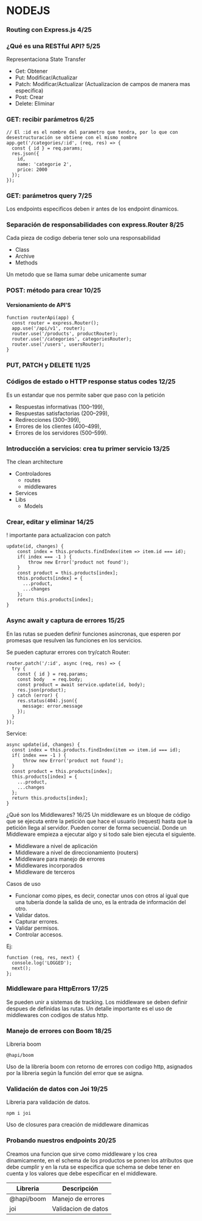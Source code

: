 # NODEJS

### Routing con Express.js 4/25

### ¿Qué es una RESTful API? 5/25
Representaciona State Transfer
 - Get: Obtener
 - Put: Modificar/Actualizar
 - Patch: Modificar/Actualizar (Actualizacion de campos de manera mas especifica)
 - Post: Crear
 - Delete: Eliminar


### GET: recibir parámetros 6/25
```
// El :id es el nombre del parametro que tendra, por lo que con desestructuración se obtiene con el mismo nombre
app.get('/categories/:id', (req, res) => {
  const { id } = req.params;
  res.json({
    id,
    name: 'categorie 2',
    price: 2000
  });
});
```

### GET: parámetros query 7/25

Los endpoints especificos deben ir antes de los endpoint dinamicos.

### Separación de responsabilidades con express.Router 8/25
Cada pieza de codigo deberia tener solo una responsabilidad
- Class
- Archive
- Methods

Un metodo que se llama sumar debe unicamente sumar

### POST: método para crear 10/25
#### Versionamiento de API'S
```
function routerApi(app) {
  const router = express.Router();
  app.use('/api/v1', router);
  router.use('/products', productRouter);
  router.use('/categories', categoriesRouter);
  router.use('/users', usersRouter);
}
```

### PUT, PATCH y DELETE 11/25

### Códigos de estado o HTTP response status codes 12/25
Es un estandar que nos permite saber que paso con la petición
 - Respuestas informativas (100–199),
 - Respuestas satisfactorias (200–299),
 - Redirecciones (300–399),
 - Errores de los clientes (400–499),
 - Errores de los servidores (500–599).

### Introducción a servicios: crea tu primer servicio 13/25
The clean architecture
- Controladores
  - routes
  - middlewares
- Services
- Libs
  - Models


### Crear, editar y eliminar 14/25
! importante para actualizacion con patch
```
update(id, changes) {
    const index = this.products.findIndex(item => item.id === id);
    if( index === -1 ) {
        throw new Error('product not found');
    }
    const product = this.products[index];
    this.products[index] = {
      ...product,
      ...changes
    };
    return this.products[index];
}
```

### Async await y captura de errores 15/25
En las rutas se pueden definir funciones asincronas, que esperen por promesas que resulven las funciones en los servicios.

Se pueden capturar errores con try/catch
Router:
```
router.patch('/:id', async (req, res) => {
  try {
    const { id } = req.params;
    const body   = req.body;
    const product = await service.update(id, body);
    res.json(product);
  } catch (error) {
    res.status(404).json({
      message: error.message
    });
  }
});
```


Service:
```
async update(id, changes) {
  const index = this.products.findIndex(item => item.id === id);
  if( index === -1 ) {
      throw new Error('product not found');
  }
  const product = this.products[index];
  this.products[index] = {
    ...product,
    ...changes
  };
  return this.products[index];
}
```


¿Qué son los Middlewares? 16/25
Un middleware es un bloque de código que se ejecuta entre la petición que hace el usuario (request) hasta que la petición llega al servidor. Pueden correr de forma secuencial. Donde un Middleware empieza a ejecutar algo y si todo sale bien ejecuta el siguiente.
 - Middleware a nivel de aplicación
 - Middleware a nivel de direccionamiento (routers)
 - Middleware para manejo de errores
 - Middlewares incorporados
 - Middleware de terceros

 Casos de uso
 - Funcionar como pipes, es decir, conectar unos con otros al igual que una tubería donde la salida de uno, es la entrada de información del otro.
 - Validar datos.
 - Capturar errores.
 - Validar permisos.
 - Controlar accesos.

Ej:
```
function (req, res, next) {
  console.log('LOGGED');
  next();
};
```


### Middleware para HttpErrors 17/25
Se pueden unir a sistemas de tracking.
Los middleware se deben definir despues de definidas las rutas.
Un detalle importante es el uso de middlewares con codigos de status http.

### Manejo de errores con Boom 18/25
Libreria boom
```
@hapi/boom
```

Uso de la libreria boom con retorno de errores con codigo http, asignados por la libreria según la función del error que se asigna.

### Validación de datos con Joi 19/25
Libreria para validación de datos.
```
npm i joi
```
Uso de closures para creación de middleware dinamicas

### Probando nuestros endpoints 20/25
Creamos una funcion que sirve como middleware y los crea dinamicamente, en el schema de los productos se ponen los atributos que debe cumplir y en la ruta se especifica que schema se debe tener en cuenta y los valores que debe especificar en el middleware.

|Libreria|Descripción|
|---|---|
|@hapi/boom|Manejo de errores|
|joi|Validacion de datos|